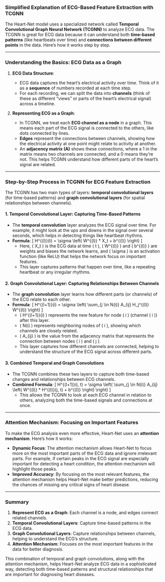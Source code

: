 ### Simplified Explanation of ECG-Based Feature Extraction with TCGNN

The Heart-Net model uses a specialized network called **Temporal Convolutional Graph Neural Network (TCGNN)** to analyze ECG data. The TCGNN is great for ECG data because it can understand both **time-based patterns** (like heartbeats over time) and **connections between different points** in the data. Here’s how it works step by step.

---

### Understanding the Basics: ECG Data as a Graph

1. **ECG Data Structure**:
   - ECG data captures the heart’s electrical activity over time. Think of it as a **sequence** of numbers recorded at each time step.
   - For each recording, we can split the data into **channels** (think of these as different “views” or parts of the heart’s electrical signal) across a timeline.

2. **Representing ECG as a Graph**:
   - In TCGNN, we treat each **ECG channel as a node** in a graph. This means each part of the ECG signal is connected to the others, like dots connected by lines.
   - **Edges** represent the connections between channels, showing how the electrical activity at one point might relate to activity at another.
   - An **adjacency matrix (A)** shows these connections, where a 1 in the matrix means two channels are connected, and a 0 means they’re not. This helps TCGNN understand how different parts of the heart’s signal are related.

---

### Step-by-Step Process in TCGNN for ECG Feature Extraction

The TCGNN has two main types of layers: **temporal convolutional layers** (for time-based patterns) and **graph convolutional layers** (for spatial relationships between channels).

#### 1. Temporal Convolutional Layer: Capturing Time-Based Patterns

- The **temporal convolution** layer analyzes the ECG signal over time. For example, it might look at the ups and downs in the signal over several seconds, which helps in detecting things like heartbeat rhythms.
- **Formula**:
  \[
  H^{(l)}(t) = \sigma \left( W^{(l)} * X_t + b^{(l)} \right)
  \]
  - Here, \( X_t \) is the ECG data at time \( t \), \( W^{(l)} \) and \( b^{(l)} \) are weights and biases the network learns, and \( \sigma \) is an activation function (like ReLU) that helps the network focus on important features.
  - This layer captures patterns that happen over time, like a repeating heartbeat or any irregular rhythms.

#### 2. Graph Convolutional Layer: Capturing Relationships Between Channels

- The **graph convolution** layer learns how different parts (or channels) of the ECG relate to each other.
- **Formula**:
  \[
  H^{(l+1)}(i) = \sigma \left( \sum_{j \in N(i)} A_{ij} H_j^{(l)} W^{(l)} \right)
  \]
  - \( H^{(l+1)}(i) \) represents the new feature for node \( i \) (channel \( i \)) after this layer.
  - \( N(i) \) represents neighboring nodes of \( i \), showing which channels are closely related.
  - \( A_{ij} \) is the value from the adjacency matrix that represents the connection between nodes \( i \) and \( j \).
  - This layer captures how different channels are connected, helping to understand the structure of the ECG signal across different parts.

#### 3. Combined Temporal and Graph Convolutions

- The TCGNN combines these two layers to capture both time-based changes and relationships between ECG channels.
- **Combined Formula**:
  \[
  H^{(l+1)}(i, t) = \sigma \left( \sum_{j \in N(i)} A_{ij} \left( W^{(l)} * H^{(l)}(j, t) + b^{(l)} \right) \right)
  \]
  - This allows the TCGNN to look at each ECG channel in relation to others, analyzing both the time-based signals and connections at once.

---

### Attention Mechanism: Focusing on Important Features

To make the ECG analysis even more effective, Heart-Net uses an **attention mechanism**. Here’s how it works:

- **Dynamic Focus**: The attention mechanism allows Heart-Net to focus more on the most important parts of the ECG data and ignore irrelevant parts. For example, if certain peaks in the ECG signal are especially important for detecting a heart condition, the attention mechanism will highlight those peaks.
- **Improved Accuracy**: By focusing on the most relevant features, the attention mechanism helps Heart-Net make better predictions, reducing the chances of missing any critical signs of heart disease.

---

### Summary

1. **Represent ECG as a Graph**: Each channel is a node, and edges connect related channels.
2. **Temporal Convolutional Layers**: Capture time-based patterns in the ECG data.
3. **Graph Convolutional Layers**: Capture relationships between channels, helping to understand the ECG’s structure.
4. **Attention Mechanism**: Focuses on the most important features in the data for better diagnosis.

This combination of temporal and graph convolutions, along with the attention mechanism, helps Heart-Net analyze ECG data in a sophisticated way, detecting both time-based patterns and structural relationships that are important for diagnosing heart diseases.
